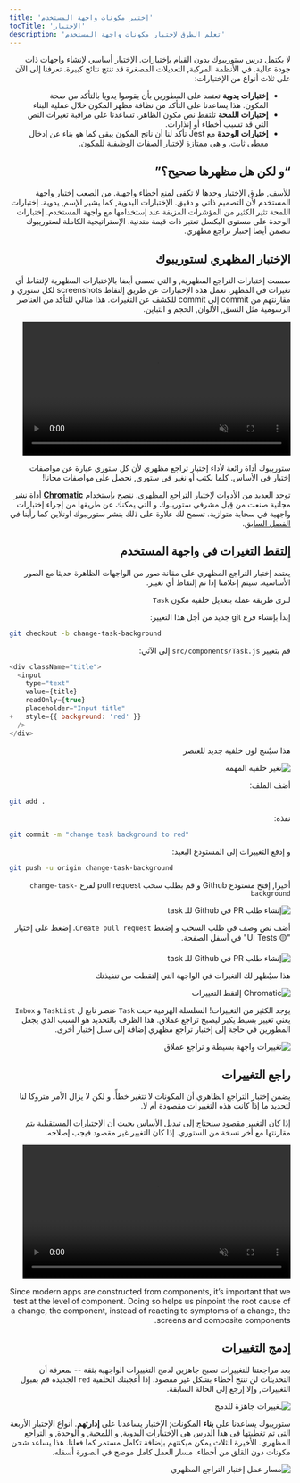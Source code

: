```yaml
---
title: 'إختبر مكونات واجهة المستخدم'
tocTitle: 'الإختبار'
description: 'تعلم الطرق لإختبار مكونات واجهة المستخدم'
---
```


<div style="direction: rtl">

لا يكتمل درس ستوريبوك بدون القيام بإختبارات. الإختبار أساسي لإنشاء واجهات ذات جودة عالية. في الأنظمة المركبة, التعديلات المصغرة قد تنتج نتائج كبيرة. تعرفنا إلى الآن على ثلاث أنواع من الإختبارات:

- **إختبارات يدوية** تعتمد على المطورين بأن يقوموا يدويا بالتأكد من صحة المكون. هذا يساعدنا على التأكد من نظافة مظهر المكون خلال عملية البناء
- **إختبارات اللمحة** تلتقط نص مكون الظاهر. تساعدنا على مراقبة تغيرات النص التي قد تسبب أخطاء أو إنذارات.
- **إختبارات الوحدة** مع Jest تأكد لنا أن ناتج المكون يبقى كما هو بناء عن إدخال معطى ثابت. و هي ممتازة لإختبار الصفات الوظيفية للمكون.

## “و لكن هل مظهرها صحيح؟”

للأسف, طرق الإختبار وحدها لا تكفي لمنع أخطاء واجهية. من الصعب إختبار واجهة المستخدم لأن التصميم ذاتي و دقيق. الإختبارات اليدوية, كما يشير الإسم, يدوية. إختبارات اللمحة تثير الكثير من المؤشرات المزيفة عند إستخدامها مع واجهة المستخدم. إختبارات الوحدة على مستوى البكسل تعتبر ذات قيمة متدنية. الإستراتيجية الكاملة لستوريبوك تتضمن أيضا إختبار تراجع مظهري.

## الإختبار المظهري لستوريبوك

صممت إختبارات التراجع المظهرية, و التي تسمى أيضا بالإختبارات المظهرية لإلتقاط أي تغيرات في المظهر. تعمل هذه الإختبارات عن طريق إلتقاط screenshots لكل ستوري و مقارنتهم من commit إلى commit للكشف عن التغيرات. هذا مثالي للتأكد من العناصر الرسومية مثل النسق, الألوان, الحجم و التباين.

<video autoPlay muted playsInline loop style="width:480px; margin: 0 auto;">
  <source
    src="/intro-to-storybook/visual-regression-testing.mp4"
    type="video/mp4"
  />
</video>

ستوريبوك أداة رائعة لأداء إختبار تراجع مظهري لأن كل ستوري عبارة عن مواصفات إختبار في الأساس. كلما نكتب أو نغير في ستوري, نحصل على مواصفات مجانا!

توجد العديد من الأدوات لإختبار التراجع المظهري. ننصح بإستخدام [**Chromatic**](https://www.chromatic.com/) أداة نشر مجانية صنعت من قِبل مشرفي ستوريبوك و التي يمكنك عن طريقها من إجراء إختبارات واجهية في سحابة متوازية. تسمح لك علاوة على ذلك بنشر ستوريبوك اونلاين كما رأينا في [الفصل السابق](/intro-to-storybook/react/en/deploy/).

## إلتقط التغيرات في واجهة المستخدم

يعتمد إختبار التراجع المظهري على مقانة صور من الواجهات الظاهرة حديثا مع الصور الأساسية. سيتم إعلامنا إذا تم إلتقاط أي تغيير.

لنرى طريقة عمله بتعديل خلفية مكون `Task`

إبدأ بإنشاء فرع git جديد من أجل هذا التغيير:

<div style="direction: ltr">

```bash
git checkout -b change-task-background
```

</div>

قم بتغيير `src/components/Task.js` إلى الآتي:

<div style="direction: ltr">

```diff:title=src/components/Task.js
<div className="title">
  <input
    type="text"
    value={title}
    readOnly={true}
    placeholder="Input title"
+   style={{ background: 'red' }}
  />
</div>

```

</div>

هذا سيٌنتج لون خلفية جديد للعنصر

![تغير خلفية المهمة](/intro-to-storybook/chromatic-task-change.png)

أضف الملف:

<div style="direction: ltr">

```bash
git add .
```

</div>

نفذه:

<div style="direction: ltr">

```bash
git commit -m "change task background to red"
```

</div>

و إدفع التغييرات إلى المستودع البعيد:

<div style="direction: ltr">

```bash
git push -u origin change-task-background
```

</div>

أخيرا, إفتح مستودع Github و قم بطلب سحب pull request لفرع `change-task-background`

![إنشاء طلب PR في Github للـ task](/github/pull-request-background.png)

أضف نص وصف في طلب السحب و إضغط `Create pull request`. إضغط على إختيار "🟡 UI Tests" في أسفل الصفحة.

![إنشاء طلب PR في Github للـ task](/github/pull-request-background-ok.png)

هذا سيٌظهر لك التغيرات في الواجهة التي إلتقطت من تنفيذتك

![Chromatic إلتقط التغييرات](/intro-to-storybook/chromatic-catch-changes.png)

يوجد الكثير من التغييرات! السلسلة الهرمية حيث `Task` عنصر تابع ل `TaskList` و `Inbox` يعني تغيير بسيط يكبر ليصبح تراجع عملاق. هذا الظرف بالتحديد هو السبب الذي يجعل المطورين في حاجة إلى إختبار تراجع مظهري إضافة إلى سبل إختبار أخرى.

![تغييرات واجهة بسيطة و تراجع عملاق](/intro-to-storybook/minor-major-regressions.gif)

## راجع التغييرات

يضمن إختبار التراجع الظاهري أن المكونات لا تتغير خطأً. و لكن لا يزال الأمر متروكا لنا لتحديد ما إذا كانت هذه التغييرات مقصودة أم لا.

إذا كان التغيير مقصود سنحتاج إلى تبديل الأساس بحيث أن الإختبارات المستقبلية يتم مقارنتها مع أخر نسخة من الستوري. إذا كان التغيير غير مقصود فيجب إصلاحه.

<video autoPlay muted playsInline loop style="width:480px; margin: 0 auto;">
  <source
    src="/intro-to-storybook/website-workflow-review-merge-optimized.mp4"
    type="video/mp4"
  />
</video>

Since modern apps are constructed from components, it’s important that we test at the level of component. Doing so helps us pinpoint the root cause of a change, the component, instead of reacting to symptoms of a change, the screens and composite components.

## إدمج التغييرات

بعد مراجعتنا للتغييرات نصبح جاهزين لدمج التغييرات الواجهية بثقة -- بمعرفة أن التحديثات لن تنتج أخطاء بشكل غير مقصود. إذا أعجبتك الخلفية `red` الجديدة قم بقبول التغييرات, وإلا إرجع إلى الحالة السابقة.

![ـغييرات جاهزة للدمج](/intro-to-storybook/chromatic-review-finished.png)

ستوريبوك يساعدنا على **بناء** المكونات; الإختبار يساعدنا على **إدارتهم**. أنواع الإختبار الأربعة التي تم تغطيتها في هذا الدرس هي الإختبارات اليدوية, و اللمحية, و الوحدة, و التراجع المظهري. الأخيرة الثلاث يمكن ميكنتهم بإضافة تكامل مستمر كما فعلنا. هذا يساعد شحن مكونات دون القلق من أخطاء. مسار العمل كامل موضح في الصورة أسفله.

![مسار عمل إختبار التراجع المظهري](/intro-to-storybook/cdd-review-workflow.png)

</div>
